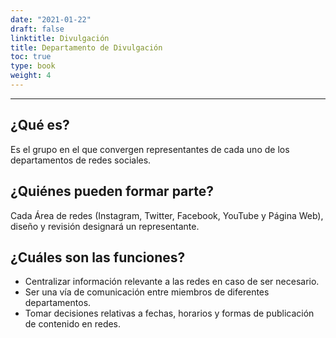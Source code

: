 ```yaml
---
date: "2021-01-22"
draft: false
linktitle: Divulgación
title: Departamento de Divulgación
toc: true
type: book
weight: 4
---
```

---
## **¿Qué es?**

Es el grupo en el que convergen representantes de cada uno de los departamentos de redes sociales.


## **¿Quiénes pueden formar parte?**

Cada Área de redes (Instagram, Twitter, Facebook, YouTube y Página Web), diseño y revisión designará un representante.

## **¿Cuáles son las funciones?**

- Centralizar información relevante a las redes en caso de ser necesario. 
- Ser una vía de comunicación entre miembros de diferentes departamentos.
- Tomar decisiones relativas a fechas, horarios y formas de publicación de contenido en redes.